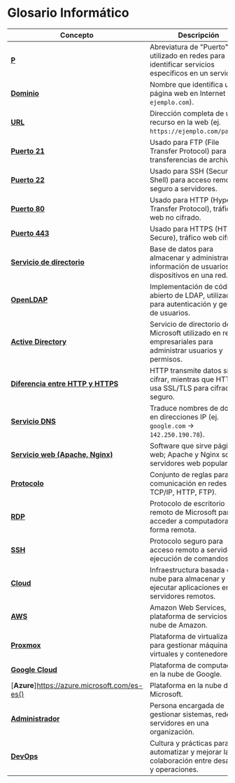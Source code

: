 # Glosario Informático


| **Concepto**                      | **Descripción**                                                                                            |
| --------------------------------- | ---------------------------------------------------------------------------------------------------------- |
| [**P**](https://www.akamai.com/es/glossary/what-are-ports)                             | Abreviatura de "Puerto", utilizado en redes para identificar servicios específicos en un servidor.         |
| [**Dominio**](https://upanama.educativa.org/archivos/repositorio/6000/6126/html/53_nombr.htm)                       | Nombre que identifica una página web en Internet (ej. `ejemplo.com`).                                      |
| [**URL**](https://www.ejemplos.co/30-ejemplos-de-url/)                           | Dirección completa de un recurso en la web (ej. `https://ejemplo.com/pagina`).                             |
| [**Puerto 21**](https://books.spartan-cybersec.com/cppj/networking-for-juniors/puertos-y-servicios/puerto-21-ftp)                     | Usado para FTP (File Transfer Protocol) para transferencias de archivos.                                   |
| [**Puerto 22**](https://books.spartan-cybersec.com/cppj/networking-for-juniors/puertos-y-servicios/puerto-22-ssh)                     | Usado para SSH (Secure Shell) para acceso remoto seguro a servidores.                                      |
| [**Puerto 80**](https://books.spartan-cybersec.com/cppj/networking-for-juniors/puertos-y-servicios/puerto-80-http)                     | Usado para HTTP (Hypertext Transfer Protocol), tráfico web no cifrado.                                     |
| [**Puerto 443**](https://www.expressvpn.com/es/blog/puerto-https-443-que-es-es-seguro-abrirlo/#:~:text=El%20puerto%20443%20funciona%20utilizando,o%20de%20una%20red%20interna.)                    | Usado para HTTPS (HTTP Secure), tráfico web cifrado.                                                       |
| [**Servicio de directorio**](https://www.sergio-gonzalez.com/doc/10-ldap-samba-cups-pykota/html/openldap-introduccion.html)        | Base de datos para almacenar y administrar información de usuarios y dispositivos en una red.              |
| [**OpenLDAP**](https://somebooks.es/12-5-que-es-openldap/)                      | Implementación de código abierto de LDAP, utilizada para autenticación y gestión de usuarios.              |
| [**Active Directory**](https://learn.microsoft.com/es-es/windows-server/identity/ad-ds/get-started/virtual-dc/active-directory-domain-services-overview)              | Servicio de directorio de Microsoft utilizado en redes empresariales para administrar usuarios y permisos. |
| [**Diferencia entre HTTP y HTTPS**](https://www.codedonostia.com/wp-content/uploads/2021/06/http-vs-https.png) | HTTP transmite datos sin cifrar, mientras que HTTPS usa SSL/TLS para cifrado seguro.                       |
| [**Servicio DNS**](https://www.duckdns.org/)                  | Traduce nombres de dominio en direcciones IP (ej. `google.com` → `142.250.190.78`).                        |
| [**Servicio web (Apache, Nginx)**](https://nginx.org/)  | Software que sirve páginas web; Apache y Nginx son servidores web populares.                               |
| [**Protocolo**](https://www.cloudflare.com/es-es/learning/network-layer/what-is-a-protocol/)                     | Conjunto de reglas para la comunicación en redes (ej. TCP/IP, HTTP, FTP).                                  |
| [**RDP**](https://nordvpn.com/es/blog/acceso-remoto-rdp/)                           | Protocolo de escritorio remoto de Microsoft para acceder a computadoras de forma remota.                   |
| [**SSH**](https://www.hostinger.es/tutoriales/que-es-ssh)                           | Protocolo seguro para acceso remoto a servidores y ejecución de comandos.                                  |
| [**Cloud**](https://azure.microsoft.com/es-es/resources/cloud-computing-dictionary/what-is-the-cloud/)                         | Infraestructura basada en la nube para almacenar y ejecutar aplicaciones en servidores remotos.            |
| [**AWS**](https://aws.amazon.com/es/)                          | Amazon Web Services, plataforma de servicios en la nube de Amazon.                                         |
| [**Proxmox**](https://www.proxmox.com/en/)                       | Plataforma de virtualización para gestionar máquinas virtuales y contenedores.                             |
| [**Google Cloud**](https://cloud.google.com/?hl=es)                  | Plataforma de computación en la nube de Google.                                                            |
| [**Azure**]https://azure.microsoft.com/es-es()                         | Plataforma en la nube de Microsoft.                                                                        |
| [**Administrador**](https://fprodrigocaro.org/wp2020/fp-grado-superior-asir/)                 | Persona encargada de gestionar sistemas, redes y servidores en una organización.                           |
| [**DevOps**](https://shalb.com/wp-content/uploads/2019/11/Devops1.jpeg)                        | Cultura y prácticas para automatizar y mejorar la colaboración entre desarrollo y operaciones.             |

